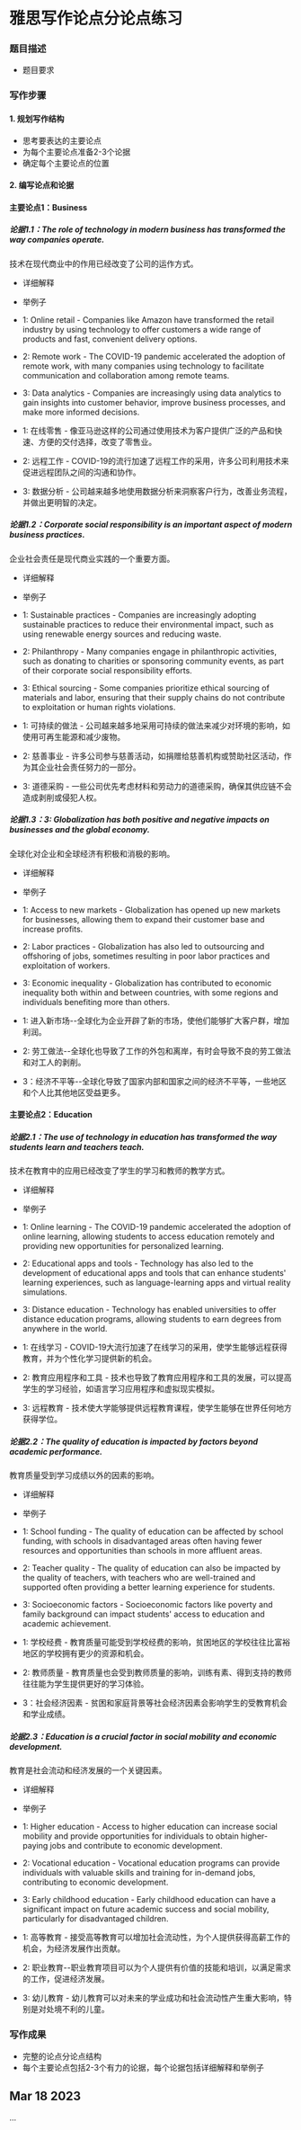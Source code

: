 # 雅思写作论点分论点练习

### 题目描述

- 题目要求

### 写作步骤

#### 1. 规划写作结构

- 思考要表达的主要论点
- 为每个主要论点准备2-3个论据
- 确定每个主要论点的位置

#### 2. 编写论点和论据

#### 主要论点1：Business

##### 论据1.1：The role of technology in modern business has transformed the way companies operate.

技术在现代商业中的作用已经改变了公司的运作方式。

- 详细解释
- 举例子
- 1: Online retail - Companies like Amazon have transformed the retail industry by using technology to offer customers a wide range of products and fast, convenient delivery options.
- 2: Remote work - The COVID-19 pandemic accelerated the adoption of remote work, with many companies using technology to facilitate communication and collaboration among remote teams.
- 3: Data analytics - Companies are increasingly using data analytics to gain insights into customer behavior, improve business processes, and make more informed decisions.

- 1: 在线零售 - 像亚马逊这样的公司通过使用技术为客户提供广泛的产品和快速、方便的交付选择，改变了零售业。
- 2: 远程工作 - COVID-19的流行加速了远程工作的采用，许多公司利用技术来促进远程团队之间的沟通和协作。
- 3: 数据分析 - 公司越来越多地使用数据分析来洞察客户行为，改善业务流程，并做出更明智的决定。

##### 论据1.2：Corporate social responsibility is an important aspect of modern business practices.

企业社会责任是现代商业实践的一个重要方面。

- 详细解释
- 举例子
- 1: Sustainable practices - Companies are increasingly adopting sustainable practices to reduce their environmental impact, such as using renewable energy sources and reducing waste.
- 2: Philanthropy - Many companies engage in philanthropic activities, such as donating to charities or sponsoring community events, as part of their corporate social responsibility efforts.
- 3: Ethical sourcing - Some companies prioritize ethical sourcing of materials and labor, ensuring that their supply chains do not contribute to exploitation or human rights violations. 

- 1: 可持续的做法 - 公司越来越多地采用可持续的做法来减少对环境的影响，如使用可再生能源和减少废物。
- 2: 慈善事业 - 许多公司参与慈善活动，如捐赠给慈善机构或赞助社区活动，作为其企业社会责任努力的一部分。
- 3: 道德采购 - 一些公司优先考虑材料和劳动力的道德采购，确保其供应链不会造成剥削或侵犯人权。

##### 论据1.3：3: Globalization has both positive and negative impacts on businesses and the global economy.

全球化对企业和全球经济有积极和消极的影响。

- 详细解释
- 举例子
- 1: Access to new markets - Globalization has opened up new markets for businesses, allowing them to expand their customer base and increase profits.
- 2: Labor practices - Globalization has also led to outsourcing and offshoring of jobs, sometimes resulting in poor labor practices and exploitation of workers.
- 3: Economic inequality - Globalization has contributed to economic inequality both within and between countries, with some regions and individuals benefiting more than others.

- 1: 进入新市场--全球化为企业开辟了新的市场，使他们能够扩大客户群，增加利润。
- 2: 劳工做法--全球化也导致了工作的外包和离岸，有时会导致不良的劳工做法和对工人的剥削。
- 3：经济不平等--全球化导致了国家内部和国家之间的经济不平等，一些地区和个人比其他地区受益更多。

#### 主要论点2：Education

##### 论据2.1：The use of technology in education has transformed the way students learn and teachers teach.

技术在教育中的应用已经改变了学生的学习和教师的教学方式。

- 详细解释
- 举例子
- 1: Online learning - The COVID-19 pandemic accelerated the adoption of online learning, allowing students to access education remotely and providing new opportunities for personalized learning.
- 2: Educational apps and tools - Technology has also led to the development of educational apps and tools that can enhance students' learning experiences, such as language-learning apps and virtual reality simulations.
- 3: Distance education - Technology has enabled universities to offer distance education programs, allowing students to earn degrees from anywhere in the world.

- 1: 在线学习 - COVID-19大流行加速了在线学习的采用，使学生能够远程获得教育，并为个性化学习提供新的机会。
- 2: 教育应用程序和工具 - 技术也导致了教育应用程序和工具的发展，可以提高学生的学习经验，如语言学习应用程序和虚拟现实模拟。
- 3: 远程教育 - 技术使大学能够提供远程教育课程，使学生能够在世界任何地方获得学位。

##### 论据2.2：The quality of education is impacted by factors beyond academic performance.

教育质量受到学习成绩以外的因素的影响。

- 详细解释
- 举例子
- 1: School funding - The quality of education can be affected by school funding, with schools in disadvantaged areas often having fewer resources and opportunities than schools in more affluent areas.
- 2: Teacher quality - The quality of education can also be impacted by the quality of teachers, with teachers who are well-trained and supported often providing a better learning experience for students.
- 3: Socioeconomic factors - Socioeconomic factors like poverty and family background can impact students' access to education and academic achievement.
    
- 1: 学校经费 - 教育质量可能受到学校经费的影响，贫困地区的学校往往比富裕地区的学校拥有更少的资源和机会。
- 2: 教师质量 - 教育质量也会受到教师质量的影响，训练有素、得到支持的教师往往能为学生提供更好的学习体验。
- 3：社会经济因素 - 贫困和家庭背景等社会经济因素会影响学生的受教育机会和学业成绩。

##### 论据2.3：Education is a crucial factor in social mobility and economic development.

教育是社会流动和经济发展的一个关键因素。

- 详细解释
- 举例子
- 1: Higher education - Access to higher education can increase social mobility and provide opportunities for individuals to obtain higher-paying jobs and contribute to economic development.
- 2: Vocational education - Vocational education programs can provide individuals with valuable skills and training for in-demand jobs, contributing to economic development.
- 3: Early childhood education - Early childhood education can have a significant impact on future academic success and social mobility, particularly for disadvantaged children.

- 1: 高等教育 - 接受高等教育可以增加社会流动性，为个人提供获得高薪工作的机会，为经济发展作出贡献。
- 2: 职业教育--职业教育项目可以为个人提供有价值的技能和培训，以满足需求的工作，促进经济发展。
- 3: 幼儿教育 - 幼儿教育可以对未来的学业成功和社会流动性产生重大影响，特别是对处境不利的儿童。

### 写作成果

- 完整的论点分论点结构
- 每个主要论点包括2-3个有力的论据，每个论据包括详细解释和举例子

## Mar 18 2023

...